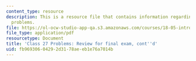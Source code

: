 ```yaml
---
content_type: resource
description: This is a resource file that contains information regarding class 27
  problems.
file: https://ol-ocw-studio-app-qa.s3.amazonaws.com/courses/18-05-introduction-to-probability-and-statistics-spring-2014/fb96930604292d3178aeeb1e76a7014b_MIT18_05S14_class27-slides.pdf
file_type: application/pdf
resourcetype: Document
title: 'Class 27 Problems: Review for final exam, cont''d'
uid: fb969306-0429-2d31-78ae-eb1e76a7014b
---
```


